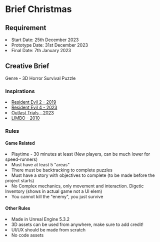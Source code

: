 # Brief Christmas

## Requirement

<list>
<li>
Start Date: 25th December 2023
</li>
<li>
Prototype Date: 31st December 2023
</li>
<li>
Final Date: 7th January 2023
</li>
</list>

## Creative Brief

Genre - 3D Horror Survival Puzzle

### Inspirations

<list>
<li>
<a href="https://www.youtube.com/watch?v=cIkdWSlMLA8"> Resident Evil 2 - 2019 </a>
</li>
<li>
<a href="https://www.youtube.com/watch?v=_TUO6Q89pf4"> Resident Evil 4 - 2023 </a>
</li>
<li>
<a href="https://www.youtube.com/watch?v=sUTooutm4Qg"> Outlast Trials - 2023 </a>
</li>
<li>
<a href="https://www.youtube.com/watch?v=1ie19_GXAAw"> LIMBO - 2010 </a>
</li>
</list>

### Rules

#### Game Related
<list>
<li>
Playtime - 30 minutes at least (New players, can be much lower for speed-runners)
</li>
<li>
Must have at least 5 "areas"
</li>
<li>
There must be backtracking to complete puzzles
</li>
<li>
Must have a story with objectives to complete (to be made before the project starts)
</li>
<li>
No Complex mechanics, only movement and interaction. Digetic Inventory (shows in actual game not a UI elem)
</li>
<li>
You cannot kill the "enemy", you just survive 
</li>
</list>

#### Other Rules
<list>
<li>
Made in Unreal Engine 5.3.2
</li>
<li> 
3D assets can be used from anywhere, make sure to add credit!
</li>
<li>
UI/UX should be made from scratch
</li>
<li>
No code assets
</li>
</list>




